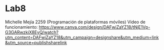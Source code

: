 # Lab8
Michelle Mejía 2259 (Programación de plataformas móviles)
Video de funcionamiento: https://www.canva.com/design/DAFwiZaYZ18/tNjE1Vp-G3GARwzkiX8EyQ/watch?utm_content=DAFwiZaYZ18&utm_campaign=designshare&utm_medium=link&utm_source=publishsharelink
